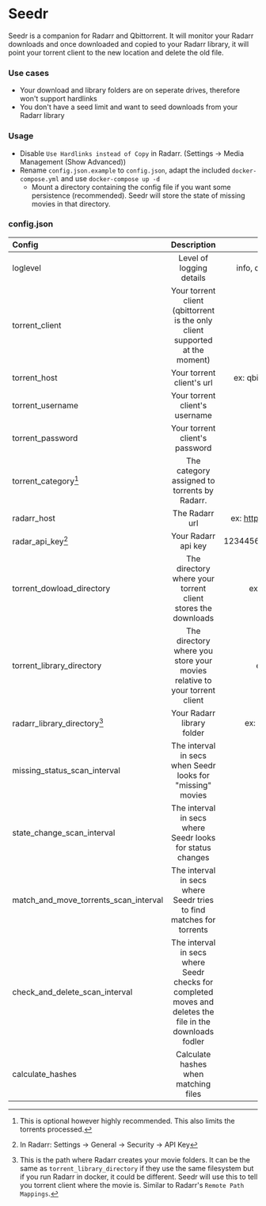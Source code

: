 # Seedr
Seedr is a companion for Radarr and Qbittorrent.
It will monitor your Radarr downloads and once downloaded and copied to your Radarr library, it will point your torrent client to the new location and delete the old file.

### Use cases
- Your download and library folders are on seperate drives, therefore won't support hardlinks
- You don't have a seed limit and want to seed downloads from your Radarr library

### Usage
- Disable `Use Hardlinks instead of Copy` in Radarr. (Settings -> Media Management (Show Advanced))
- Rename `config.json.example` to `config.json`, adapt the included `docker-compose.yml` and use `docker-compose up -d`
  - Mount a directory containing the config file if you want some persistence (recommended). Seedr will store the state of missing movies in that directory.

### config.json
| Config | Description | Options |
|:-------|:-----------:|:-------:|
| loglevel | Level of logging details | info, debug, warning, error |
| torrent_client | Your torrent client (qbittorrent is the only client supported at the moment) | qbittorrent |
| torrent_host | Your torrent client's url | ex: qbittorrent.example.com |
| torrent_username | Your torrent client's  username | ex: admin |
| torrent_password | Your torrent client's password | ex: hunter2 |
| torrent_category[^1] | The category assigned to torrents by Radarr. | ex: radarr |
| radarr_host | The Radarr url | ex: http://radarr.example.com |
| radar_api_key[^2] | Your Radarr api key | 1234456789asd123456789asd |
| torrent_dowload_directory | The directory where your torrent client stores the downloads | ex: /mnt/downloads |
| torrent_library_directory | The directory where you store your movies relative to your torrent client  | ex: /mnt/movies |
| radarr_library_directory[^3] | Your Radarr library folder | ex: /etc/radarr/movies |
| missing_status_scan_interval | The interval in secs when Seedr looks for "missing" movies | 30 |
| state_change_scan_interval | The interval in secs where Seedr looks for status changes | 30 |
| match_and_move_torrents_scan_interval | The interval in secs where Seedr tries to find matches for torrents | 300 |
| check_and_delete_scan_interval | The interval in secs where Seedr checks for completed moves and deletes the file in the downloads fodler | 300 |
| calculate_hashes | Calculate hashes when matching files | true, false |

[^1]: This is optional however highly recommended. This also limits the torrents processed.

[^2]: In Radarr: Settings -> General -> Security -> API Key

[^3]: This is the path where Radarr creates your movie folders. It can be the same as `torrent_library_directory` if they use the same filesystem but if you run Radarr in docker, it could be different. Seedr will use this to tell you torrent client where the movie is. Similar to Radarr's `Remote Path Mappings`.
